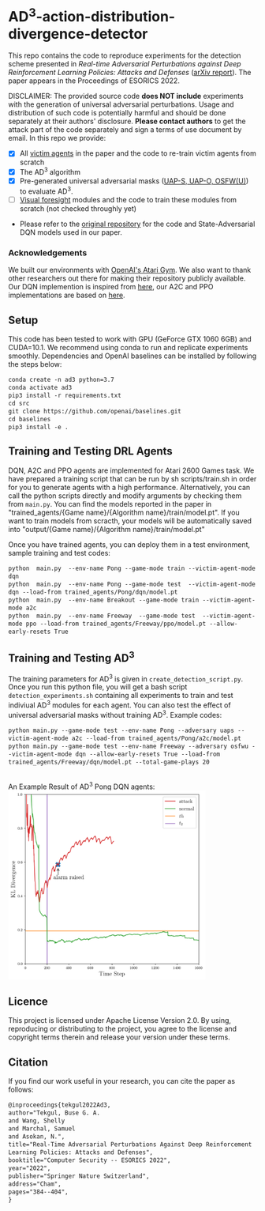 # AD<sup>3</sup>-action-distribution-divergence-detector

This repo contains the code to reproduce experiments for the detection scheme presented in *Real-time Adversarial Perturbations against Deep Reinforcement Learning Policies: Attacks and Defenses* ([arXiv report](https://arxiv.org/abs/2106.08746)). The paper appears in the Proceedings of ESORICS 2022.

DISCLAIMER: The provided source code **does NOT include** experiments with the generation of universal adversarial perturbations. Usage and distribution of such code is potentially harmful and should be done separately at their authors' disclosure. **Please contact authors** to get the attack part of the code separately and sign a terms of use document by email. In this repo we provide:

- [x] All [victim agents](https://github.com/ssg-research/ad3-action-distribution-divergence-detector/tree/main/src/trained_agents) in the paper and the code to re-train victim agents from scratch
- [x] The AD<sup>3</sup> algorithm 
- [x] Pre-generated universal adversarial masks ([UAP-S, UAP-O, OSFW(U)](https://github.com/ssg-research/ad3-action-distribution-divergence-detector/tree/main/src/universal_noise_masks)) to evaluate AD<sup>3</sup>.
- [ ] [Visual foresight](https://arxiv.org/abs/1702.02284) modules and the code to train these modules from scratch (not checked throughly yet)
* Please refer to the [original repository](https://github.com/chenhongge/SA_DQN) for the code and State-Adversarial DQN models used in our paper. 

### Acknowledgements
We built our environments with [OpenAI's Atari Gym](https://github.com/gsurma/atari). We also want to thank other researchers out there for making their repository publicly available. Our DQN implemention is inspired from [here](https://github.com/williamd4112/RL-Adventure), our A2C and PPO implementations are based on [here](https://github.com/ikostrikov/pytorch-a2c-ppo-acktr-gail). 

## Setup
This code has been tested to work with GPU (GeForce GTX 1060 6GB) and CUDA=10.1. We recommend using conda to run and replicate experiments smoothly. Dependencies and OpenAI baselines can be installed by following the steps below:
```
conda create -n ad3 python=3.7
conda activate ad3
pip3 install -r requirements.txt
cd src
git clone https://github.com/openai/baselines.git
cd baselines
pip3 install -e .
```
## Training and Testing DRL Agents
DQN, A2C and PPO agents are implemented for Atari 2600 Games task. We have prepared a training script that can be run by sh scripts/train.sh in order for you to generate agents with a high performance. Alternatively, you can call the python scripts directly and modify arguments by checking them from `main.py`. You can find the models reported in the paper in "trained_agents/{Game name}/{Algorithm name}/train/model.pt". If you want to train models from scracth, your models will be automatically saved into "output/{Game name}/{Algorithm name}/train/model.pt"<br/>

Once you have trained agents, you can deploy them in a test environment, sample training and test codes:
```
python  main.py  --env-name Pong --game-mode train --victim-agent-mode dqn
python  main.py  --env-name Pong --game-mode test  --victim-agent-mode dqn --load-from trained_agents/Pong/dqn/model.pt 
python  main.py  --env-name Breakout --game-mode train --victim-agent-mode a2c 
python  main.py  --env-name Freeway  --game-mode test  --victim-agent-mode ppo --load-from trained_agents/Freeway/ppo/model.pt --allow-early-resets True
```

## Training and Testing AD<sup>3</sup>
The training parameters for AD<sup>3</sup> is given in `create_detection_script.py`. Once you run this python file, you will get a bash script `detection_experiments.sh` containing all experiments to train and test indiviual AD<sup>3</sup> modules for each agent. You can also test the effect of universal adversarial masks without training AD<sup>3</sup>. Example codes:   

```
python main.py --game-mode test --env-name Pong --adversary uaps --victim-agent-mode a2c --load-from trained_agents/Pong/a2c/model.pt 
python main.py --game-mode test --env-name Freeway --adversary osfwu --victim-agent-mode dqn --allow-early-resets True --load-from trained_agents/Freeway/dqn/model.pt --total-game-plays 20
```

<br />An Example Result of AD<sup>3</sup> Pong DQN agents:<br />
<img src="images/Pong_plot.png" width="400">

## Licence
This project is licensed under Apache License Version 2.0. By using, reproducing or distributing to the project, you agree to the license and copyright terms therein and release your version under these terms.

## Citation
If you find our work useful in your research, you can cite the paper as follows:
```
@inproceedings{tekgul2022Ad3,
author="Tekgul, Buse G. A.
and Wang, Shelly
and Marchal, Samuel
and Asokan, N.",
title="Real-Time Adversarial Perturbations Against Deep Reinforcement Learning Policies: Attacks and Defenses",
booktitle="Computer Security -- ESORICS 2022",
year="2022",
publisher="Springer Nature Switzerland",
address="Cham",
pages="384--404",
}
```

